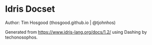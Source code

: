 Idris Docset
=======================

Author: Tim Hosgood (thosgood.github.io | @tjohnhos)

Generated from https://www.idris-lang.org/docs/1.2/ using Dashing by techonosophos.
